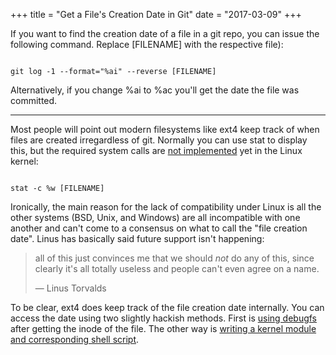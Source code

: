 +++
title = "Get a File's Creation Date in Git"
date = "2017-03-09"
+++

If you want to find the creation date of a file in a git repo, you can issue
the following command. Replace <span class="mono">[FILENAME]</span> with the respective file):

<code class="shell">
git log -1 --format="%ai" --reverse [FILENAME]
</code><!--more-->

Alternatively, if you change <span class="mono">%ai</span> to <span class="mono">%ac</span> you'll get the date the file was
committed.

---

Most people will point out modern filesystems like ext4 keep track of when
files are created irregardless of git. Normally you can use <span class="mono">stat</span> to display
this, but the required system calls are [not implemented](https://lwn.net/Articles/397442/)
yet in the Linux kernel:

<code class="shell">
stat -c %w [FILENAME]
</code>

Ironically, the main reason for the lack of compatibility under Linux is all the
other systems (BSD, Unix, and Windows) are all incompatible with one another and
can't come to a consensus on what to call the "file creation date". Linus has
basically said future support isn't happening:

> all of this just convinces me that we should _not_ do any of this, since
> clearly it's all totally useless and people can't even agree on a name.
>  
> &mdash; Linus Torvalds

To be clear, <span class="mono">ext4</span> does keep track of the file creation date internally. You
can access the date using two slightly hackish methods. First is
[using debugfs](http://unix.stackexchange.com/a/50184) after getting the inode
of the file. The other way is [writing a kernel module and corresponding shell script](http://unix.stackexchange.com/a/92748).
